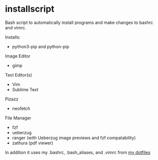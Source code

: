 # installscript
Bash script to automatically install programs and make changes to bashrc and vimrc.

Installs:

* python3-pip and python-pip

Image Editor
* gimp

Text Editor(s)
* Vim
* Sublime Text

Pizazz
* neofetch

File Manager
* fzf
* ueberzug
* ranger (with Ueberzug image previews and fzf compatability)
* zathura (pdf viewer)


In addition it uses my .bashrc, .bash_aliases, and .vimrc from [my dotfiles](https://github.com/ddmin/Dotfiles)
